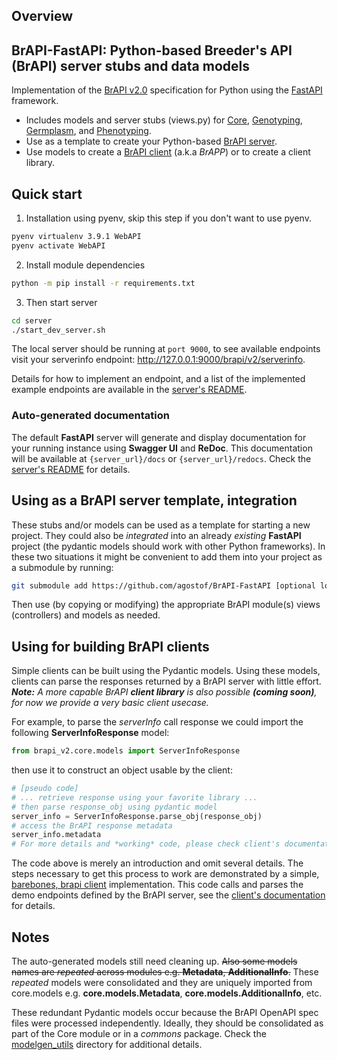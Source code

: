 ## Overview

## BrAPI-FastAPI: Python-based Breeder's API (BrAPI) server stubs and data models

Implementation of the [BrAPI v2.0](https://brapi.org/) specification for Python using the [FastAPI](https://fastapi.tiangolo.com/) framework.
* Includes models and server stubs (views.py) for [Core](brapi_v2/core), [Genotyping](brapi_v2/genotyping), [Germplasm](brapi_v2/germplasm), and [Phenotyping](brapi_v2/phenotyping).
* Use as a template to create your Python-based [BrAPI server](brapi_v2/main.py).
* Use models to create a [BrAPI client](client/barebones_brapi_client.py) (a.k.a *BrAPP*) or to create a client library.

## Quick start
1. Installation using pyenv, skip this step if you don't want to use pyenv.
``` sh
pyenv virtualenv 3.9.1 WebAPI
pyenv activate WebAPI
```
2. Install module dependencies
``` sh
python -m pip install -r requirements.txt
```
3. Then start server
``` sh
cd server
./start_dev_server.sh
```
The local server should be running at `port 9000`, to see available endpoints visit your serverinfo endpoint: http://127.0.0.1:9000/brapi/v2/serverinfo.

Details for how to implement an endpoint, and a list of the implemented example endpoints are available in the [server's README](server/README.md).

### Auto-generated documentation
The default **FastAPI** server will generate and display documentation for your running instance using **Swagger UI** and **ReDoc**. This documentation will be available at `{server_url}/docs` or `{server_url}/redocs`. Check the [server's README](server/README.md) for details.


## Using as a BrAPI server template, integration

These stubs and/or models can be used as a template for starting a new project. They could also be *integrated* into an already *existing* **FastAPI** project (the pydantic models should work with other Python frameworks).
In these two situations it might be convenient to add them into your project as a submodule by running:

```sh
git submodule add https://github.com/agostof/BrAPI-FastAPI [optional local_name]
```
Then use (by copying or modifying) the appropriate BrAPI module(s) views (controllers) and models as needed.

## Using for building BrAPI clients

Simple clients can be built using the Pydantic models. Using these models, clients can parse the responses returned by a BrAPI server with little effort.
***Note:*** *A more capable BrAPI* ***client library*** *is also possible* ***(coming soon)****, for now we provide a very basic client usecase.*

For example, to parse the *serverInfo* call response we could import the following **ServerInfoResponse** model:
```python
from brapi_v2.core.models import ServerInfoResponse
```
then use it to construct an object usable by the client:
```python
# [pseudo code]
# ... retrieve response using your favorite library ... 
# then parse response_obj using pydantic model
server_info = ServerInfoResponse.parse_obj(response_obj)
# access the BrAPI response metadata 
server_info.metadata
# For more details and *working* code, please check client's documentation linked below.
```
The code above is merely an introduction and omit several details. The steps necessary to get this process to work are demonstrated by a simple, [barebones, brapi client](client/barebones_brapi_client.py) implementation. This code calls and parses the demo endpoints defined by the BrAPI server, see the [client's documentation](client/README.md) for details.

## Notes

The auto-generated models still need cleaning up. ~~Also some models names are *repeated* across modules e.g. **Metadata**, **AdditionalInfo**.~~ These *repeated* models were consolidated and they are uniquely imported from core.models e.g. **core.models.Metadata**,  **core.models.AdditionalInfo**, etc.

These redundant Pydantic models occur because the BrAPI OpenAPI spec files were processed independently.
Ideally, they should be consolidated as part of the Core module or in a *commons* package. Check the [modelgen_utils](modelgen_utils) directory for additional details.
